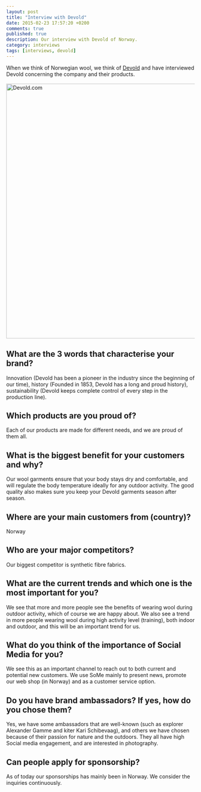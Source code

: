```yaml
---
layout: post
title: "Interview with Devold"
date: 2015-02-23 17:57:20 +0200
comments: true
published: true
description: Our interview with Devold of Norway.
category: interviews
tags: [interviews, devold]
---
```

When we think of Norwegian wool, we think of <a href="http://www.devold.com" target="_blank">Devold</a> and have interviewed Devold concerning the company and their products.  <br><br><a href="https://www.flickr.com/photos/90204224@N07/16570851692" title="Devold.com by HikeVentures, on Flickr"><img src="https://farm8.staticflickr.com/7417/16570851692_d2e7f6d024_b.jpg" width="1024" height="681" alt="Devold.com"></a><br><!--more-->

## What are the 3 words that characterise your brand? 
Innovation (Devold has been a pioneer in the industry since the beginning of our time), history (Founded in 1853, Devold has a long and proud history), sustainability (Devold keeps complete control of every step in the production line).

## Which products are you proud of? 
Each of our products are made for different needs, and we are proud of them all.

## What is the biggest benefit for your customers and why? 
Our wool garments ensure that your body stays dry and comfortable, and will regulate the body temperature ideally for any outdoor activity. The good quality also makes sure you keep your Devold garments season after season.

## Where are your main customers from (country)? 
Norway

## Who are your major competitors? 
Our biggest competitor is synthetic fibre fabrics.

## What are the current trends and which one is the most important for you? 
We see that more and more people see the benefits of wearing wool during outdoor activity, which of course we are happy about. We also see a trend in more people wearing wool during high activity level (training), both indoor and outdoor, and this will be an important trend for us. 

## What do you think of the importance of Social Media for you? 
We see this as an important channel to reach out to both current and potential new customers. We use SoMe mainly to present news, promote our web shop (in Norway) and as a customer service option.

## Do you have brand ambassadors? If yes, how do you chose them? 
Yes, we have some ambassadors that are well-known (such as explorer Alexander Gamme and kiter Kari Schibevaag), and others we have chosen because of their passion for nature and the outdoors. They all have high Social media engagement, and are interested in photography. 

## Can people apply for sponsorship? 
As of today our sponsorships has mainly been in Norway. We consider the inquiries continuously. 
